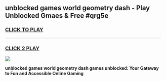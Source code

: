 
## unblocked games world geometry dash - Play Unblocked Gmaes & Free #qrg5e
<h3>
<a href="https://premium.freeplayer.one?title=unblocked_games_world_geometry_dash&ref=01M">CLICK TO PLAY</a></h3>
<hr>

<h3>
<a href="https://premium.freeplayer.one?title=unblocked_games_world_geometry_dash&ref=01M">CLICK 2 PLAY</a>
  
</h3>

<a href="https://premium.freeplayer.one?title=unblocked_games_world_geometry_dash&ref=01M"><img src="https://clearcache.store/games.png"></a>


**unblocked games world geometry dash games unblocked: Your Gateway to Fun and Accessible Online Gaming**
